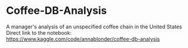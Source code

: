 # Coffee-DB-Analysis
A manager's analysis of an unspecified coffee chain in the United States
Direct link to the notebook: https://www.kaggle.com/code/annablonder/coffee-db-analysis
